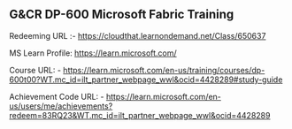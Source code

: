 ## G&CR DP-600 Microsoft Fabric Training

Redeeming URL :- https://cloudthat.learnondemand.net/Class/650637

MS Learn Profile:
https://learn.microsoft.com/
 
Course URL: -  https://learn.microsoft.com/en-us/training/courses/dp-600t00?WT.mc_id=ilt_partner_webpage_wwl&ocid=4428289#study-guide

Achievement Code URL: - https://learn.microsoft.com/en-us/users/me/achievements?redeem=83RQ23&WT.mc_id=ilt_partner_webpage_wwl&ocid=4428289
